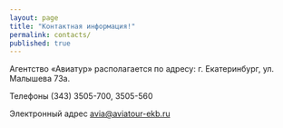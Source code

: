 ```yaml
---
layout: page
title: "Контактная информация!"
permalink: contacts/
published: true
---
```


Агентство «Авиатур» располагается по адресу: г. Екатеринбург, ул. Малышева 73а.

Телефоны (343) 3505-700, 3505-560

Электронный адрес avia@aviatour-ekb.ru